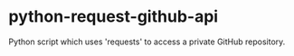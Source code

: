 # python-request-github-api
Python script which uses 'requests' to access a private GitHub repository.
